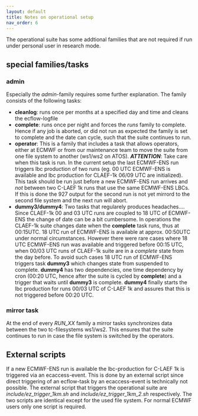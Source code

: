 ```yaml
---
layout: default
title: Notes on operational setup
nav_order: 6
---
```


The operational suite has some addtional families that are not required if run under personal user in research mode.


## special families/tasks

### admin
Especially the *admin*-family requires some further explanation. The family consists of the following tasks:

-   **cleanlog**: runs once per months at a specified day and time and cleans the ecflow-logfile 
-   **complete**: runs once per night and forces the *runs* family to complete. Hence if any job is aborted, or did not run as expected the family is set to complete and the date can cycle, such that the suite continues to run.
-   **operator**: This is a family that includes a task that allows operators, either at ECMWF or from our maintenance team to move the suite from one file system to another (ws1/ws2 on ATOS). ***ATTENTION***: Take care when this task is run. In the current setup the last ECMWF-ENS run triggers lbc production of two runs (eg. 00 UTC ECMWF-ENS is available and lbc production for CLAEF-1k 06/09 UTC are initialized). This task should be run just before a new ECMWF-ENS run arrives and *not* between two C-LAEF 1k runs that use the same ECMWF-ENS LBCs. If this is done the 927 output for the second run is not yet mirrord to the second file system and the next run will abort.  
-   **dummy3/dummy4**: Two tasks that regularely produces headaches.... Since CLAEF-1k 00 and 03 UTC runs are coupled to 18 UTC of ECMWF-ENS the change of date can be a bit cumbersome. In operations the CLAEF-1k suite changes date when the **complete** task runs, thus at 00:15UTC. 18 UTC run of ECMWF-ENS is available at approx. 00:50UTC under normal circumstances. However there were rare cases where 18 UTC ECMWF-ENS run was available and triggered before 00:15 UTC, when 00/03 UTC runs of CLAEF-1k suite are in a *complete* state from the day before. To avoid such cases 18 UTC run of ECMWF-ENS triggers task **dummy3** which changes state from suspended to complete. **dummy4** has two dependencies, one time dependency by cron (00:20 UTC, hence after the suite is cycled by **complete**) and a trigger that waits until **dummy3** is complete. **dummy4** finally starts the lbc production for runs 00/03 UTC of C-LAEF 1k and assures that this is not triggered before 00:20 UTC.  



### mirror task
At the end of every *RUN_XX* family a mirror tasks synchronizes data between the two tc-filesystems ws1/ws2. This ensures that the suite continues to run in case the file system is switched by the operators.  

## External scripts
If a new ECMWF-ENS run is available the lbc-production for C-LAEF 1k is triggered via an ecaccess-event. This is done by an external script since direct triggering of an ecflow-task by an ecaccess-event is technically not possible. The external script that triggers the operational suite are *include/ez_trigger_1km.sh* and *include/ez_trigger_1km_2.sh* respectively. The two scripts are identical except for the used file system. For normal ECMWF users only one script is required. 